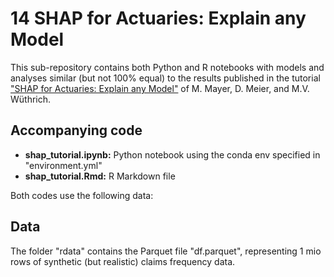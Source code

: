 # 14 SHAP for Actuaries: Explain any Model

This sub-repository contains both Python and R notebooks with models and analyses similar (but not 100% equal) to the results published in the tutorial 
["SHAP for Actuaries: Explain any Model"](https://papers.ssrn.com/sol3/papers.cfm?abstract_id=4389797) of M. Mayer, D. Meier, and M.V. Wüthrich.

## Accompanying code

- **shap_tutorial.ipynb:** Python notebook using the conda env specified in "environment.yml"
- **shap_tutorial.Rmd:** R Markdown file

Both codes use the following data:

## Data

The folder "rdata" contains the Parquet file "df.parquet", representing 1 mio rows of synthetic (but realistic) claims frequency data.
